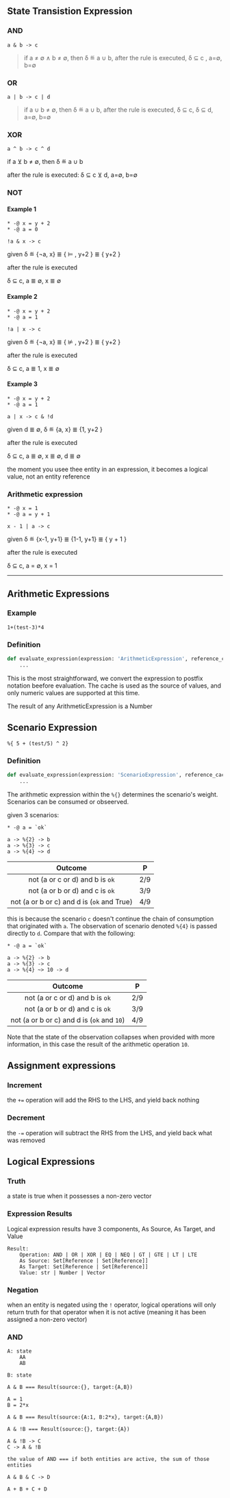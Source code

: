 ## State Transistion Expression

### AND

` a & b -> c `

> if a ≠ ∅ ∧ b ≠ ∅, then δ ≝ a ∪ b, after the rule is executed, δ ⊆ c , a=∅, b=∅

### OR

`a | b -> c | d`

> if a ∪ b ≠ ∅, then δ ≝ a ∪ b, after the rule is executed, δ ⊆ c, δ ⊆ d, a=∅, b=∅

### XOR

`a ^ b -> c ^ d`

if a ⊻ b ≠ ∅, then δ ≝ a ∪ b

after the rule is executed: δ ⊆ c ⊻ d, a=∅, b=∅

### NOT

#### Example 1

```mpl
* -@ x = y + 2
* -@ a = 0

!a & x -> c

```

given δ ≝ {¬a, x} ≣ { ⊨ , y+2 } ≣ { y+2 }

after the rule is executed

δ ⊆ c, a ≣ ∅, x ≣ ∅

#### Example 2

```mpl
* -@ x = y + 2
* -@ a = 1

!a | x -> c

```

given δ ≝ {¬a, x} ≣ { ⊭ , y+2 } ≣ { y+2 }

after the rule is executed

δ ⊆ c, a ≣ 1, x ≣ ∅

#### Example 3

```mpl
* -@ x = y + 2
* -@ a = 1

a | x -> c & !d

```

given d ≣ ∅, δ ≝ {a, x} ≣ {1, y+2 }

after the rule is executed

δ ⊆ c, a ≣ ∅, x ≣ ∅, d ≣ ∅

the moment you usee thee entity in an expression, it becomes a logical value, not an entity reference



### Arithmetic expression

```mpl
* -@ x = 1
* -@ a = y + 1

x - 1 | a -> c

```

given δ ≝ {x-1, y+1} ≣ {1-1, y+1}  ≣ { y + 1 }

after the rule is executed

δ ⊆ c, a = ∅, x = 1


---
## Arithmetic Expressions

### Example

```mpl
1+(test-3)*4
```

### Definition

```python
def evaluate_expression(expression: 'ArithmeticExpression', reference_cache: 'Dict'['Reference', 'Number' | str | 'MPLEntity']) -> 'Number':
    ...
```

This is the most straightforward, we convert the expression to postfix notation beefore evaluation.  The cache is used as the source of values, and only numeric values are supported at this time.

The result  of any ArithmeticExpression is a Number

## Scenario Expression

```mpl
%{ 5 + (test/5) ^ 2}
```

### Definition

```python
def evaluate_expression(expression: 'ScenarioExpression', reference_cache: 'Dict'['Reference', 'Number' | str | 'MPLEntity']) -> 'ScenarioDescriptor':
    ...
```

The arithmetic expression within the `%{}` determines the scenario's weight. Scenarios can be consumed or obseerved.

given 3 scenarios:
```mpl
* -@ a = `ok`

a -> %{2} -> b
a -> %{3} -> c
a -> %{4} ~> d
```


|                  Outcome                   |  P  |
|:------------------------------------------:|:---:|
|     not (a or c or d) and b is `ok`        | 2/9 |
|      not (a or b or d) and c is `ok`       | 3/9 |
| not (a or b or c) and d is (`ok` and True) | 4/9 |


this is because the scenario `c` doesn't continue the chain of consumption that originated with `a`.  The observation of scenario denoted `%{4}` is passed directly to `d`.  Compare that with the following:

```mpl
* -@ a = `ok`

a -> %{2} -> b
a -> %{3} -> c
a -> %{4} ~> 10 -> d
```

|                  Outcome                   |  P  |
|:------------------------------------------:|:---:|
|      not (a or c or d) and b is `ok`       | 2/9 |
|      not (a or b or d) and c is `ok`       | 3/9 |
| not (a or b or c) and d is (`ok` and `10`) | 4/9 |


Note that the state of the observation collapses when provided with more information, in this case the result of the arithmetic operation `10`.


## Assignment expressions

### Increment

the `+=` operation will add the RHS to the LHS, and yield back nothing 

### Decrement

the `-=` operation will subtract the RHS from the LHS, and yield back what was removed

## Logical Expressions

### Truth

a state is true when it possesses a non-zero vector

### Expression Results

Logical expression results have 3 components, As Source, As Target, and Value

```
Result:
    Operation: AND | OR | XOR | EQ | NEQ | GT | GTE | LT | LTE
    As Source: Set[Reference | Set[Reference]]
    As Target: Set[Reference | Set[Reference]]
    Value: str | Number | Vector
```

### Negation
when an entity is negated using the `!` operator, logical operations will only return truth for that operator when it is not active (meaning it has been assigned a non-zero vector)


### AND

```
A: state
    AA
    AB

B: state

A & B === Result(source:{}, target:{A,B})

A = 1
B = 2*x

A & B === Result(source:{A:1, B:2*x}, target:{A,B})

A & !B === Result(source:{}, target:{A})

A & !B -> C
C -> A & !B

the value of AND === if both entities are active, the sum of those entities

A & B & C -> D

A + B + C + D
```



